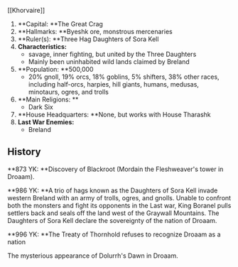 [[Khorvaire]]

1. **Capital: **The Great Crag
2. **Hallmarks: **Byeshk ore, monstrous mercenaries
3. **Ruler(s): **Three Hag Daughters of Sora Kell
4. **Characteristics:**
    - savage, inner fighting, but united by the Three Daughters
    - Mainly been uninhabited wild lands claimed by Breland
5. **Population: **500,000 
    - 20% gnoll, 19% orcs, 18% goblins, 5% shifters, 38% other races, including half-orcs, harpies, hill giants, humans, medusas, minotaurs, ogres, and trolls
6. **Main Religions: **
    - Dark Six
7. **House Headquarters: **None, but works with House Tharashk
8. **Last War Enemies:**
    - Breland

## History

**873 YK: **Discovery of Blackroot (Mordain the Fleshweaver's tower in Droaam).


 **986 YK: **A trio of hags known as the Daughters of Sora Kell invade western Breland with an army of trolls, ogres, and gnolls. Unable to confront both the monsters and fight its opponents in the Last war, King Boranel pulls settlers back and seals off the land west of the Graywall Mountains. The Daughters of Sora Kell declare the sovereignty of the nation of Droaam.


  **996 YK: **The Treaty of Thornhold refuses to recognize Droaam as a nation

The mysterious appearance of Dolurrh's Dawn in Droaam.
